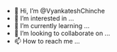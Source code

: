 - 👋 Hi, I’m @VyankateshChinche
- 👀 I’m interested in ...
- 🌱 I’m currently learning ...
- 💞️ I’m looking to collaborate on ...
- 📫 How to reach me ...

<!---
VyankateshChinche/VyankateshChinche is a ✨ special ✨ repository because its `README.md` (this file) appears on your GitHub profile.
You can click the Preview link to take a look at your changes.
--->
